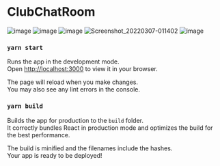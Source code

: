 # ClubChatRoom

![image](https://user-images.githubusercontent.com/23053807/156929130-7a76dd29-818b-41c3-a657-820f88ac0c1f.png)
![image](https://user-images.githubusercontent.com/23053807/154792529-bc11f959-ded7-4bd8-9914-ba3fea043d20.png)
![image](https://user-images.githubusercontent.com/23053807/154792549-eb1773ac-7ae6-4651-a0d6-dd5847d539a9.png)
![Screenshot_20220307-011402](https://user-images.githubusercontent.com/23053807/156939608-edf36f01-1db7-46f8-897e-134550f912a0.jpg)
![image](https://user-images.githubusercontent.com/23053807/154792604-478df6d7-f389-4189-8eba-a38b0d5727e5.png)


### `yarn start`

Runs the app in the development mode.\
Open [http://localhost:3000](http://localhost:3000) to view it in your browser.

The page will reload when you make changes.\
You may also see any lint errors in the console.

### `yarn build`

Builds the app for production to the `build` folder.\
It correctly bundles React in production mode and optimizes the build for the best performance.

The build is minified and the filenames include the hashes.\
Your app is ready to be deployed!
